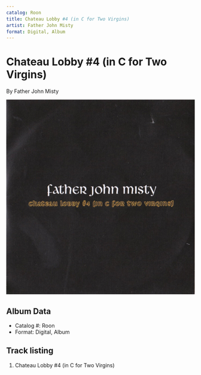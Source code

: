 ```yaml
---
catalog: Roon
title: Chateau Lobby #4 (in C for Two Virgins)
artist: Father John Misty
format: Digital, Album
---
```


# Chateau Lobby #4 (in C for Two Virgins)

By Father John Misty

![](../../assets/albumcovers/Father_John_Misty-Chateau_Lobby_4_in_C_for_Two_Virgins.png)

## Album Data

- Catalog #: Roon
- Format: Digital, Album


## Track listing


1. Chateau Lobby #4 (in C for Two Virgins)

